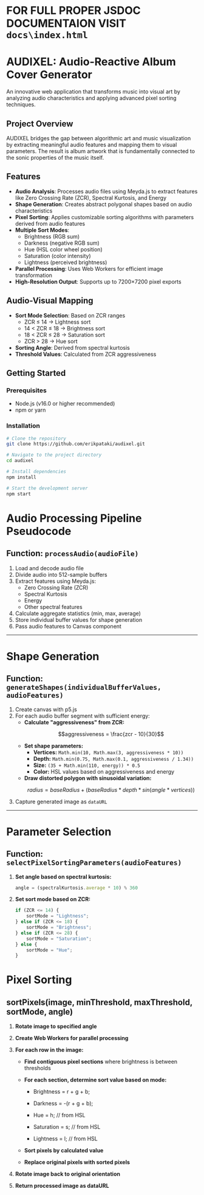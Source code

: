 # FOR FULL PROPER JSDOC DOCUMENTAION VISIT `docs\index.html`

# AUDIXEL: Audio-Reactive Album Cover Generator

An innovative web application that transforms music into visual art by analyzing audio characteristics and applying advanced pixel sorting techniques.

## Project Overview

AUDIXEL bridges the gap between algorithmic art and music visualization by extracting meaningful audio features and mapping them to visual parameters. The result is album artwork that is fundamentally connected to the sonic properties of the music itself.

## Features

- **Audio Analysis**: Processes audio files using Meyda.js to extract features like Zero Crossing Rate (ZCR), Spectral Kurtosis, and Energy
- **Shape Generation**: Creates abstract polygonal shapes based on audio characteristics
- **Pixel Sorting**: Applies customizable sorting algorithms with parameters derived from audio features
- **Multiple Sort Modes**: 
  - Brightness (RGB sum)
  - Darkness (negative RGB sum)
  - Hue (HSL color wheel position)
  - Saturation (color intensity)
  - Lightness (perceived brightness)
- **Parallel Processing**: Uses Web Workers for efficient image transformation
- **High-Resolution Output**: Supports up to 7200×7200 pixel exports

## Audio-Visual Mapping

- **Sort Mode Selection**: Based on ZCR ranges
  - ZCR ≤ 14 → Lightness sort
  - 14 < ZCR ≤ 18 → Brightness sort
  - 18 < ZCR ≤ 28 → Saturation sort
  - ZCR > 28 → Hue sort
- **Sorting Angle**: Derived from spectral kurtosis
- **Threshold Values**: Calculated from ZCR aggressiveness


## Getting Started

### Prerequisites

- Node.js (v16.0 or higher recommended)
- npm or yarn

### Installation

```bash
# Clone the repository
git clone https://github.com/erikpataki/audixel.git

# Navigate to the project directory
cd audixel

# Install dependencies
npm install

# Start the development server
npm start
```


# Audio Processing Pipeline Pseudocode

## Function: `processAudio(audioFile)`

1. Load and decode audio file  
2. Divide audio into 512-sample buffers  
3. Extract features using Meyda.js:  
   - Zero Crossing Rate (ZCR)  
   - Spectral Kurtosis  
   - Energy  
   - Other spectral features  
4. Calculate aggregate statistics (min, max, average)  
5. Store individual buffer values for shape generation  
6. Pass audio features to Canvas component  

---

# Shape Generation

## Function: `generateShapes(individualBufferValues, audioFeatures)`

1. Create canvas with p5.js  
2. For each audio buffer segment with sufficient energy:  
   - **Calculate "aggressiveness" from ZCR:**  
     ```math
     aggressiveness = \frac{zcr - 10}{30}
     ```
   - **Set shape parameters:**  
     - **Vertices:** `Math.min(10, Math.max(3, aggressiveness * 10))`  
     - **Depth:** `Math.min(0.75, Math.max(0.1, aggressiveness / 1.34))`  
     - **Size:** `(35 + Math.min(110, energy)) * 0.5`  
     - **Color:** HSL values based on aggressiveness and energy  
   - **Draw distorted polygon with sinusoidal variation:**  
     ```math
     radius = baseRadius + (baseRadius * depth * sin(angle * vertices))
     ```
3. Capture generated image as `dataURL`  

---

# Parameter Selection

## Function: `selectPixelSortingParameters(audioFeatures)`

1. **Set angle based on spectral kurtosis:**  
   ```js
   angle = (spectralKurtosis.average * 10) % 360
2. **Set sort mode based on ZCR:**  
   ```js
   if (ZCR <= 14) {
       sortMode = "Lightness";
   } else if (ZCR <= 18) {
       sortMode = "Brightness";
   } else if (ZCR <= 28) {
       sortMode = "Saturation";
   } else {
       sortMode = "Hue";
   }
Pixel Sorting
=============

sortPixels(image, minThreshold, maxThreshold, sortMode, angle)
--------------------------------------------------------------

1.  **Rotate image to specified angle**
    
2.  **Create Web Workers for parallel processing**
    
3.  **For each row in the image:**
    
    *   **Find contiguous pixel sections** where brightness is between thresholds
        
    *   **For each section, determine sort value based on mode:**
        
        *   Brightness = r + g + b;
            
        *   Darkness = -(r + g + b);
            
        *   Hue = h; // from HSL
            
        *   Saturation = s; // from HSL
            
        *   Lightness = l; // from HSL
            
    *   **Sort pixels by calculated value**
        
    *   **Replace original pixels with sorted pixels**
        
4.  **Rotate image back to original orientation**
    
5.  **Return processed image as dataURL**